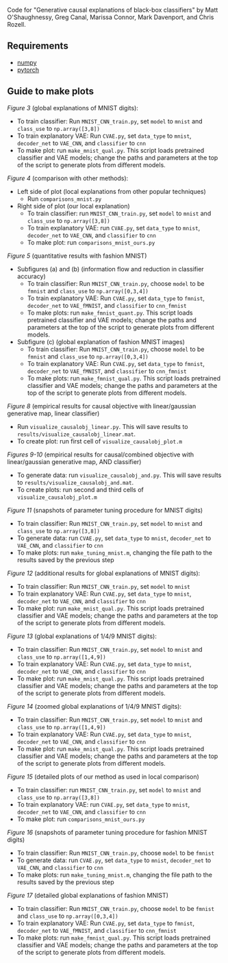 Code for "Generative causal explanations of black-box classifiers" by Matt O'Shaughnessy, Greg Canal, Marissa Connor, Mark Davenport, and Chris Rozell.

## Requirements
- [numpy](https://numpy.org/)
- [pytorch](https://pytorch.org/)

## Guide to make plots
*Figure 3* (global explanations of MNIST digits):
- To train classifier: Run `MNIST_CNN_train.py`, set `model` to `mnist` and `class_use` to `np.array([3,8])`
- To train explanatory VAE: Run `CVAE.py`, set `data_type` to `mnist`, `decoder_net` to `VAE_CNN`, and `classifier` to `cnn`
- To make plot: run `make_mnist_qual.py`. This script loads pretrained classifier and VAE models; change the paths and parameters at the top of the script to generate plots from different models.
 
*Figure 4* (comparison with other methods):
- Left side of plot (local explanations from other popular techniques)
   - Run `comparisons_mnist.py`
- Right side of plot (our local explanation)
   - To train classifier: run `MNIST_CNN_train.py`, set `model` to `mnist` and `class_use` to `np.array([3,8])`
   - To train explanatory VAE: run `CVAE.py`, set `data_type` to `mnist`, `decoder_net` to `VAE_CNN`, and `classifier` to `cnn`
   - To make plot: run `comparisons_mnist_ours.py`
   
*Figure 5* (quantitative results with fashion MNIST)
 - Subfigures (a) and (b) (information flow and reduction in classifier
   accuracy)
   - To train classifier: Run `MNIST_CNN_train.py`, choose `model` to be `fmnist` and `class_use` to `np.array([0,3,4])`
   - To train explanatory VAE: Run `CVAE.py`, set `data_type` to `fmnist`, `decoder_net` to `VAE_fMNIST`, and `classifier` to `cnn_fmnist`
   - To make plots: run `make_fmnist_quant.py`. This script loads pretrained classifier and VAE models; change the paths and parameters at the top of the script to generate plots from different models.
 - Subfigure (c) (global explanation of fashion MNIST images)
   - To train classifier: Run `MNIST_CNN_train.py`, choose `model` to be `fmnist` and `class_use` to `np.array([0,3,4])`
   - To train explanatory VAE: Run `CVAE.py`, set `data_type` to `fmnist`, `decoder_net` to `VAE_fMNIST`, and `classifier` to `cnn_fmnist`
   - To make plots: run `make_fmnist_qual.py`. This script loads pretrained classifier and VAE models; change the paths and parameters at the top of the script to generate plots from different models.
   
*Figure 8* (empirical results for causal objective with linear/gaussian generative map, linear classifier)
 - Run `visualize_causalobj_linear.py`. This will save results to `results/visualize_causalobj_linear.mat`.
 - To create plot: run first cell of `visualize_causalobj_plot.m`

*Figures 9-10* (empirical results for causal/combined objective with linear/gaussian generative map, AND classifier)
 - To generate data: run `visualize_causalobj_and.py`. This will save results to `results/visualize_causalobj_and.mat`.
 - To create plots: run second and third cells of `visualize_causalobj_plot.m`

*Figure 11* (snapshots of parameter tuning procedure for MNIST digits)
- To train classifier: Run `MNIST_CNN_train.py`, set `model` to `mnist` and `class_use` to `np.array([3,8])`
- To generate data: run `CVAE.py`, set `data_type` to `mnist`, `decoder_net` to `VAE_CNN`, and `classifier` to `cnn`
- To make plots: run `make_tuning_mnist.m`, changing the file path to the results saved by the previous step

*Figure 12* (additional results for global explanations of MNIST digits):
- To train classifier: Run `MNIST_CNN_train.py`, set `model` to `mnist`
- To train explanatory VAE: Run `CVAE.py`, set `data_type` to `mnist`, `decoder_net` to `VAE_CNN`, and `classifier` to `cnn`
- To make plot: run `make_mnist_qual.py`. This script loads pretrained classifier and VAE models; change the paths and parameters at the top of the script to generate plots from different models. 

*Figure 13* (global explanations of 1/4/9 MNIST digits):
- To train classifier: Run `MNIST_CNN_train.py`, set `model` to `mnist` and `class_use` to `np.array([1,4,9])`
- To train explanatory VAE: Run `CVAE.py`, set `data_type` to `mnist`, `decoder_net` to `VAE_CNN`, and `classifier` to `cnn`
- To make plot: run `make_mnist_qual.py`. This script loads pretrained classifier and VAE models; change the paths and parameters at the top of the script to generate plots from different models. 

*Figure 14* (zoomed global explanations of 1/4/9 MNIST digits):
- To train classifier: Run `MNIST_CNN_train.py`, set `model` to `mnist` and `class_use` to `np.array([1,4,9])`
- To train explanatory VAE: Run `CVAE.py`, set `data_type` to `mnist`, `decoder_net` to `VAE_CNN`, and `classifier` to `cnn`
- To make plot: run `make_mnist_qual.py`. This script loads pretrained classifier and VAE models; change the paths and parameters at the top of the script to generate plots from different models. 

*Figure 15* (detailed plots of our method as used in local comparison)
- To train classifier: run `MNIST_CNN_train.py`, set `model` to `mnist` and `class_use` to `np.array([3,8])`
- To train explanatory VAE: run `CVAE.py`, set `data_type` to `mnist`, `decoder_net` to `VAE_CNN`, and `classifier` to `cnn`
- To make plot: run `comparisons_mnist_ours.py`

*Figure 16* (snapshots of parameter tuning procedure for fashion MNIST digits)
- To train classifier: Run `MNIST_CNN_train.py`, choose `model` to be `fmnist`
- To generate data: run `CVAE.py`, set `data_type` to `mnist`, `decoder_net` to `VAE_CNN`, and `classifier` to `cnn`
- To make plots: run `make_tuning_mnist.m`, changing the file path to the results saved by the previous step

*Figure 17* (detailed global explanations of fashion MNIST)
- To train classifier: Run `MNIST_CNN_train.py`, choose `model` to be `fmnist` and `class_use` to `np.array([0,3,4])`
- To train explanatory VAE: Run `CVAE.py`, set `data_type` to `fmnist`, `decoder_net` to `VAE_fMNIST`, and `classifier` to `cnn_fmnist`
- To make plots: run `make_fmnist_qual.py`. This script loads pretrained classifier and VAE models; change the paths and parameters at the top of the script to generate plots from different models.